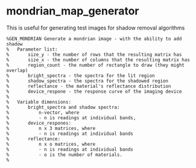 # mondrian_map_generator
This is useful for generating test images for shadow removal algorithms

	%GEN_MONDRIAN Generate a mondrian image - with the ability to add shadow
	%   Parameter list:
	%       size_y - the number of rows that the resulting matrix has
	%       size_x - the number of columns that the resulting matrix has
	%       region_count - the number of rectangle to draw (they might overlap)
	%       bright_spectra - the spectra for the lit region
	%       shadow_spectra - the spectra for the shadowed region
	%       reflectance - the material's reflectance distribution
	%       device_respone - the response curve of the imaging device
	%
	%   Variable dimensions:
	%       bright_spectra and shadow spectra:
	%           n-vector, where 
	%           - n is readings at individual bands, 
	%       device_respones:
	%           n x 3 matrices, where 
	%           - n is readings at individual bands
	%       reflectance:
	%           n x o matrices, where 
	%           - n is readings at individual bands
	%           - o is the number of materials.
	%
